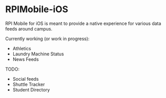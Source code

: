 RPIMobile-iOS
=============

RPI Mobile for iOS is meant to provide a native experience for various data feeds around campus.

Currently working (or work in progress):
- Athletics
- Laundry Machine Status
- News Feeds

TODO:
- Social feeds
- Shuttle Tracker
- Student Directory
